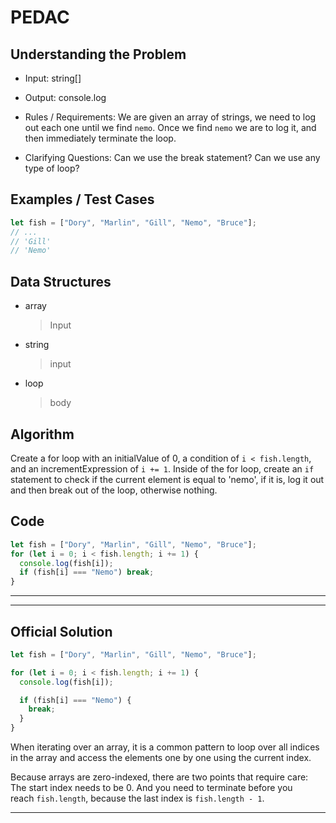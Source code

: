 # PEDAC

## Understanding the Problem

- Input:
  string[]

- Output:
  console.log

- Rules / Requirements:
  We are given an array of strings, we need to log out each one until we find `nemo`. Once we find `nemo` we are to log it, and then immediately terminate the loop.

- Clarifying Questions:
  Can we use the break statement?
  Can we use any type of loop?

## Examples / Test Cases

```js
let fish = ["Dory", "Marlin", "Gill", "Nemo", "Bruce"];
// ...
// 'Gill'
// 'Nemo'
```

## Data Structures

- array
  > Input
- string
  > input
- loop
  > body

## Algorithm

Create a for loop with an initialValue of 0, a condition of `i < fish.length`, and an incrementExpression of `i += 1`.
Inside of the for loop, create an `if` statement to check if the current element is equal to 'nemo', if it is, log it out and then break out of the loop, otherwise nothing.

## Code

```js
let fish = ["Dory", "Marlin", "Gill", "Nemo", "Bruce"];
for (let i = 0; i < fish.length; i += 1) {
  console.log(fish[i]);
  if (fish[i] === "Nemo") break;
}
```

---

---

## Official Solution

```js
let fish = ["Dory", "Marlin", "Gill", "Nemo", "Bruce"];

for (let i = 0; i < fish.length; i += 1) {
  console.log(fish[i]);

  if (fish[i] === "Nemo") {
    break;
  }
}
```

When iterating over an array, it is a common pattern to loop over all indices in the array and access the elements one by one using the current index.

Because arrays are zero-indexed, there are two points that require care: The start index needs to be 0. And you need to terminate before you reach `fish.length`, because the last index is `fish.length - 1`.

---
